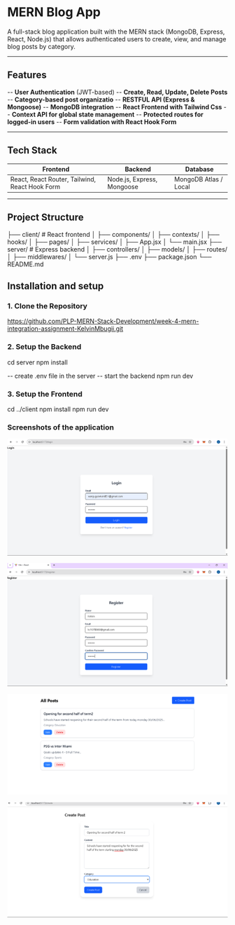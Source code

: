 # MERN Blog App

A full-stack blog application built with the MERN stack (MongoDB, Express, React, Node.js) that allows authenticated users to create, view, and manage blog posts by category.

---

## Features

-- **User Authentication** (JWT-based)
-- **Create, Read, Update, Delete Posts**
-- **Category-based post organizatio**
-- **RESTFUL API (Express & Mongoose)**
-- **MongoDB integration**
-- **React Frontend with Tailwind Css**
-- **Context API for global state management**
-- **Protected routes for logged-in users**
-- **Form validation with React Hook Form**

---

## Tech Stack
| Frontend | Backend | Database |
|----------|---------|----------|
| React, React Router, Tailwind, React Hook Form | Node.js, Express, Mongoose | MongoDB Atlas / Local |

---

## Project Structure

├── client/ # React frontend
│ ├── components/
│ ├── contexts/
│ ├── hooks/
│ ├── pages/
│ ├── services/
│ ├── App.jsx
│ └── main.jsx
├── server/ # Express backend
│ ├── controllers/
│ ├── models/
│ ├── routes/
│ ├── middlewares/
│ └── server.js
├── .env
├── package.json
└── README.md

## Installation and setup

### 1. Clone the Repository

https://github.com/PLP-MERN-Stack-Development/week-4-mern-integration-assignment-KelvinMbugii.git

### 2. Setup the Backend
cd server
npm install

-- create .env file in the server
-- start the backend
  npm run dev

### 3. Setup the Frontend
cd ../client
npm install
npm run dev

### Screenshots of the application
![alt text](image.png)

![alt text](image-1.png)

![alt text](image-2.png)

![alt text](image-3.png)